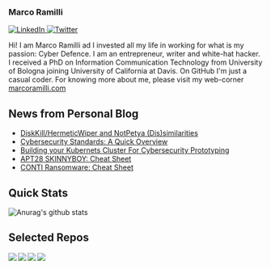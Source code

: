 ### Marco Ramilli

<p align="left">
 <a href="https://www.linkedin.com/in/marcoramilli/" target="_blank">
    <img src="https://img.shields.io/badge/LinkedIn-%230077B5.svg?&style=flat-square&logo=linkedin&logoColor=white&color=071A2C" alt="LinkedIn">
 <a href="https://twitter.com/Marco_Ramilli/" target="_blank">
    <img src="https://img.shields.io/badge/Twitter-%231877F2.svg?&style=flat-square&logo=twitter&logoColor=white&color=071A2C" alt="Twitter">
  </a>
</p>

Hi! I am Marco Ramilli ad I invested all my life in working for what is my passion: Cyber Defence. I am an entrepreneur, writer and white-hat hacker. I received a PhD on Information Communication Technology from University of Bologna joining University of California at Davis. On GitHub I'm just a casual coder. For knowing more about me, please visit my web-corner [marcoramilli.com](https://marcoramilli.com) 

## News from Personal Blog
<!--START_SECTION:feed-->
* [DiskKill&#x2F;HermeticWiper and NotPetya (Dis)similarities](https:&#x2F;&#x2F;marcoramilli.com&#x2F;2022&#x2F;03&#x2F;01&#x2F;diskkill-hermeticwiper-and-notpetya-dissimilarities&#x2F;)
* [Cybersecurity Standards: A Quick Overview](https:&#x2F;&#x2F;marcoramilli.com&#x2F;2022&#x2F;02&#x2F;07&#x2F;cybersecurity-standards-a-quick-overview&#x2F;)
* [Building your Kubernets Cluster For Cybersecurity Prototyping](https:&#x2F;&#x2F;marcoramilli.com&#x2F;2022&#x2F;01&#x2F;18&#x2F;building-your-kubernets-cluster-for-cybersecurity-prototyping&#x2F;)
* [APT28 SKINNYBOY: Cheat Sheet](https:&#x2F;&#x2F;marcoramilli.com&#x2F;2021&#x2F;12&#x2F;30&#x2F;apt28-skinnyboy-cheat-sheet&#x2F;)
* [CONTI Ransomware: Cheat Sheet](https:&#x2F;&#x2F;marcoramilli.com&#x2F;2021&#x2F;11&#x2F;07&#x2F;conti-ransomware-cheat-sheet&#x2F;)
<!--END_SECTION:feed-->

## Quick Stats
![Anurag's github stats](https://github-readme-stats.vercel.app/api?username=marcoramilli&show_icons=true&hide_border=true&hide=contribs,prs])

## Selected Repos
<a href="https://github.com/marcoramilli/MalwareTrainingSets">
  <img align="left" src="https://github-readme-stats.vercel.app/api/pin/?username=marcoramilli&repo=MalwareTrainingSets" />
</a>
<a href="https://github.com/marcoramilli/PhishingKitTracker">
  <img align="left" src="https://github-readme-stats.vercel.app/api/pin/?username=marcoramilli&repo=PhishingKitTracker" />
</a>
<a href="https://github.com/marcoramilli/malcontrol">
  <img align="left" src="https://github-readme-stats.vercel.app/api/pin/?username=marcoramilli&repo=malcontrol" />
</a>
<a href="https://github.com/marcoramilli/APT34">
  <img align="left" src="https://github-readme-stats.vercel.app/api/pin/?username=marcoramilli&repo=APT34" />
</a>
